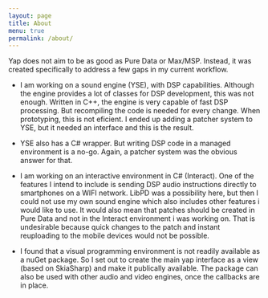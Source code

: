 ```yaml
---
layout: page
title: About
menu: true
permalink: /about/
---
```


Yap does not aim to be as good as Pure Data or Max/MSP. Instead, it was created specifically to address a few gaps in my current workflow.

* I am working on a sound engine (YSE), with DSP capabilities. Although the engine provides a lot of classes for DSP development, this was not enough. Written in C++, the engine is very capable of fast DSP processing. But recompiling the code is needed for every change. When prototyping, this is not eficient. I ended up adding a patcher system to YSE, but it needed an interface and this is the result.

* YSE also has a C# wrapper. But writing DSP code in a managed environment is a no-go. Again, a patcher system was the obvious answer for that.

* I am working on an interactive environment in C# (Interact). One of the features I intend to include is sending DSP audio instructions directly to smartphones on a WIFI network. LibPD was a possibility here, but then I could not use my own sound engine which also includes other features i would like to use. It would also mean that patches should be created in Pure Data and not in the Interact environment i was working on. That is undesirable because quick changes to the patch and instant reuploading to the mobile devices would not be possible.

* I found that a visual programming environment is not readily available as a nuGet package. So I set out to create the main yap interface as a view (based on SkiaSharp) and make it publically available. The package can also be used with other audio and video engines, once the callbacks are in place.